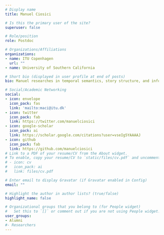 ```yaml
---
# Display name
title: Manuel Ciosici

# Is this the primary user of the site?
superuser: false

# Role/position
role: Postdoc

# Organizations/Affiliations
organizations:
- name: ITU Copenhagen
  url: ""
- name: University of Southern California

# Short bio (displayed in user profile at end of posts)
bio: Manuel researches in temporal semantics, story structure, and information-theoretic methods.

# Social/Academic Networking
social:
- icon: envelope
  icon_pack: fas
  link: 'mailto:maci@itu.dk'
- icon: twitter
  icon_pack: fab
  link: https://twitter.com/manuelciosici
- icon: google-scholar
  icon_pack: ai
  link: https://scholar.google.com/citations?user=vseIg5YAAAAJ
- icon: github
  icon_pack: fab
  link: https://github.com/manuelciosici
# Link to a PDF of your resume/CV from the About widget.
# To enable, copy your resume/CV to `static/files/cv.pdf` and uncomment the lines below.
# - icon: cv
#   icon_pack: ai
#   link: files/cv.pdf

# Enter email to display Gravatar (if Gravatar enabled in Config)
email: ""

# Highlight the author in author lists? (true/false)
highlight_name: false

# Organizational groups that you belong to (for People widget)
#   Set this to `[]` or comment out if you are not using People widget.
user_groups:
- Alumni
#- Researchers
---
```


